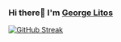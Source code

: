 ### Hi there👋 I'm [George Litos](https://georgelitos.com/) 
<!--
**glls/glls** is a ✨ _special_ ✨ repository because its `README.md` (this file) appears on your GitHub profile.

Here are some ideas to get you started:

- 🔭 I’m currently working on ...
- 🌱 I’m currently learning ...
- 👯 I’m looking to collaborate on ...
- 🤔 I’m looking for help with ...
- 💬 Ask me about ...
- 📫 How to reach me: ...
- 😄 Pronouns: ...
- ⚡ Fun fact: ...



![GitHub stats](https://github-readme-stats.vercel.app/api/top-langs/?username=glls&hide=html,tsql&count_private=true&layout=compact)

![GitHub stats](https://github-readme-stats.vercel.app/api?username=glls&show_icons=true&line_height=33&count_private=true)

-->

[![GitHub Streak](https://streak-stats.demolab.com?user=glls&fire=EB5454&currStreakLabel=EB5454&card_width=639&hide_border=true&ring=orange&theme=transparent)](https://git.io/streak-stats)
